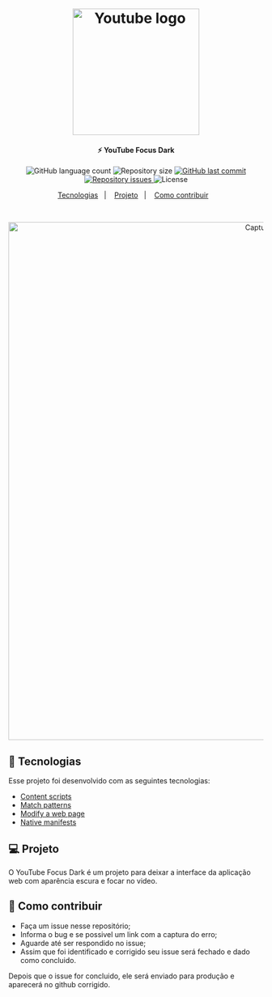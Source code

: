 <h1 align="center">
    <img alt="Youtube logo" src="https://i.imgur.com/10jvvOd.png" width="250px" />
</h1>

<h4 align="center">
  ⚡ YouTube Focus Dark
</h4>
<p align="center">
  <img alt="GitHub language count" src="https://img.shields.io/github/languages/count/johnendz/Firefox-Extension-YouTube-Focus-Dark">

  <img alt="Repository size" src="https://img.shields.io/github/repo-size/johnendz/Firefox-Extension-YouTube-Focus-Dark">
  
  <a href="https://github.com/johnendz/Firefox-Extension-YouTube-Focus-Dark/commits/master">
    <img alt="GitHub last commit" src="https://img.shields.io/github/last-commit/johnendz/Firefox-Extension-YouTube-Focus-Dark">
  </a>

  <a href="https://github.com/johnendz/Firefox-Extension-YouTube-Focus-Dark/issues">
    <img alt="Repository issues" src="https://img.shields.io/github/issues/johnendz/Firefox-Extension-YouTube-Focus-Dark">
  </a>

  <img alt="License" src="https://img.shields.io/badge/license-MIT-brightgreen">
</p>

<p align="center">
  <a href="#rocket-tecnologias">Tecnologias</a>&nbsp;&nbsp;&nbsp;|&nbsp;&nbsp;&nbsp;
  <a href="#-projeto">Projeto</a>&nbsp;&nbsp;&nbsp;|&nbsp;&nbsp;&nbsp;
  <a href="#-como-contribuir">Como contribuir</a>&nbsp;&nbsp;&nbsp;
</p>

<br>

<p align="center">
  <img alt="Captura de Tela" width="1024" src="https://addons.cdn.mozilla.net/user-media/previews/full/232/232284.png?modified=1581535316">
</p>

## :rocket: Tecnologias

Esse projeto foi desenvolvido com as seguintes tecnologias:

- [Content scripts](https://developer.mozilla.org/en-US/docs/Mozilla/Add-ons/WebExtensions/Content_scripts)
- [Match patterns](https://developer.mozilla.org/en-US/docs/Mozilla/Add-ons/WebExtensions/Match_patterns)
- [Modify a web page](https://developer.mozilla.org/en-US/docs/Mozilla/Add-ons/WebExtensions/Modify_a_web_page)
- [Native manifests](https://developer.mozilla.org/en-US/docs/Mozilla/Add-ons/WebExtensions/Native_manifests)

## 💻 Projeto

O YouTube Focus Dark é um projeto para deixar a interface da aplicação web com aparência escura e focar no video.

## 🤔 Como contribuir

- Faça um issue nesse repositório;
- Informa o bug e se possivel um link com a captura do erro;
- Aguarde até ser respondido no issue;
- Assim que foi identificado e corrigido seu issue será fechado e dado como concluido.

Depois que o issue for concluido, ele será enviado para produção e aparecerá no github corrigido.
